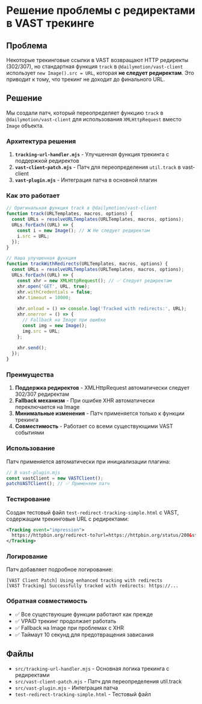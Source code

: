 # Решение проблемы с редиректами в VAST трекинге

## Проблема

Некоторые трекинговые ссылки в VAST возвращают HTTP редиректы (302/307), но стандартная функция `track` в `@dailymotion/vast-client` использует `new Image().src = URL`, которая **не следует редиректам**. Это приводит к тому, что трекинг не доходит до финального URL.

## Решение

Мы создали патч, который переопределяет функцию `track` в `@dailymotion/vast-client` для использования `XMLHttpRequest` вместо `Image` объекта.

### Архитектура решения

1. **`tracking-url-handler.mjs`** - Улучшенная функция трекинга с поддержкой редиректов
2. **`vast-client-patch.mjs`** - Патч для переопределения `util.track` в vast-client
3. **`vast-plugin.mjs`** - Интеграция патча в основной плагин

### Как это работает

```javascript
// Оригинальная функция track в @dailymotion/vast-client
function track(URLTemplates, macros, options) {
  const URLs = resolveURLTemplates(URLTemplates, macros, options);
  URLs.forEach((URL) => {
    const i = new Image(); // ❌ Не следует редиректам
    i.src = URL;
  });
}

// Наша улучшенная функция
function trackWithRedirects(URLTemplates, macros, options) {
  const URLs = resolveURLTemplates(URLTemplates, macros, options);
  URLs.forEach((URL) => {
    const xhr = new XMLHttpRequest(); // ✅ Следует редиректам
    xhr.open('GET', URL, true);
    xhr.withCredentials = false;
    xhr.timeout = 10000;
    
    xhr.onload = () => console.log('Tracked with redirects:', URL);
    xhr.onerror = () => {
      // Fallback на Image при ошибке
      const img = new Image();
      img.src = URL;
    };
    
    xhr.send();
  });
}
```

### Преимущества

1. **Поддержка редиректов** - XMLHttpRequest автоматически следует 302/307 редиректам
2. **Fallback механизм** - При ошибке XHR автоматически переключается на Image
3. **Минимальные изменения** - Патч применяется только к функции трекинга
4. **Совместимость** - Работает со всеми существующими VAST событиями

### Использование

Патч применяется автоматически при инициализации плагина:

```javascript
// В vast-plugin.mjs
const vastClient = new VASTClient();
patchVASTClient(); // ✅ Применяем патч
```

### Тестирование

Создан тестовый файл `test-redirect-tracking-simple.html` с VAST, содержащим трекинговые URL с редиректами:

```xml
<Tracking event="impression">
  https://httpbin.org/redirect-to?url=https://httpbin.org/status/200&status_code=302
</Tracking>
```

### Логирование

Патч добавляет подробное логирование:

```
[VAST Client Patch] Using enhanced tracking with redirects
[VAST Tracking] Successfully tracked with redirects: https://...
```

### Обратная совместимость

- ✅ Все существующие функции работают как прежде
- ✅ VPAID трекинг продолжает работать
- ✅ Fallback на Image при проблемах с XHR
- ✅ Таймаут 10 секунд для предотвращения зависания

## Файлы

- `src/tracking-url-handler.mjs` - Основная логика трекинга с редиректами
- `src/vast-client-patch.mjs` - Патч для переопределения util.track
- `src/vast-plugin.mjs` - Интеграция патча
- `test-redirect-tracking-simple.html` - Тестовый файл
